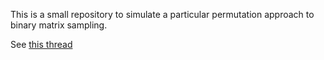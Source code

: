 This is a small repository to simulate a particular permutation approach to binary matrix sampling. 

See [this thread](https://twitter.com/karlrohe/status/1322543788414406656)

